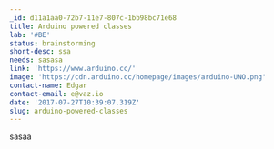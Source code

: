 ```yaml
---
_id: d11a1aa0-72b7-11e7-807c-1bb98bc71e68
title: Arduino powered classes
lab: '#BE'
status: brainstorming
short-desc: ssa
needs: sasasa
link: 'https://www.arduino.cc/'
image: 'https://cdn.arduino.cc/homepage/images/arduino-UNO.png'
contact-name: Edgar
contact-email: e@vaz.io
date: '2017-07-27T10:39:07.319Z'
slug: arduino-powered-classes
---
```

sasaa
